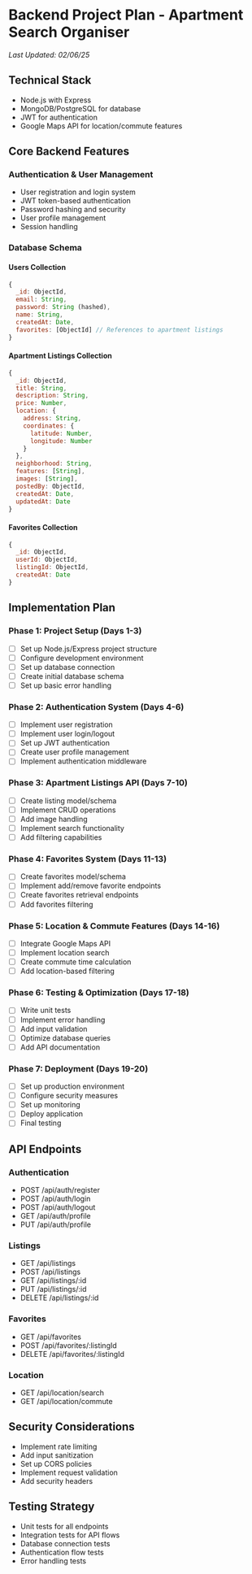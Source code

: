 # Backend Project Plan - Apartment Search Organiser
*Last Updated: 02/06/25*

## Technical Stack
- Node.js with Express
- MongoDB/PostgreSQL for database
- JWT for authentication
- Google Maps API for location/commute features

## Core Backend Features

### Authentication & User Management
- User registration and login system
- JWT token-based authentication
- Password hashing and security
- User profile management
- Session handling

### Database Schema

#### Users Collection
```javascript
{
  _id: ObjectId,
  email: String,
  password: String (hashed),
  name: String,
  createdAt: Date,
  favorites: [ObjectId] // References to apartment listings
}
```

#### Apartment Listings Collection
```javascript
{
  _id: ObjectId,
  title: String,
  description: String,
  price: Number,
  location: {
    address: String,
    coordinates: {
      latitude: Number,
      longitude: Number
    }
  },
  neighborhood: String,
  features: [String],
  images: [String],
  postedBy: ObjectId,
  createdAt: Date,
  updatedAt: Date
}
```

#### Favorites Collection
```javascript
{
  _id: ObjectId,
  userId: ObjectId,
  listingId: ObjectId,
  createdAt: Date
}
```

## Implementation Plan

### Phase 1: Project Setup (Days 1-3)
- [ ] Set up Node.js/Express project structure
- [ ] Configure development environment
- [ ] Set up database connection
- [ ] Create initial database schema
- [ ] Set up basic error handling

### Phase 2: Authentication System (Days 4-6)
- [ ] Implement user registration
- [ ] Implement user login/logout
- [ ] Set up JWT authentication
- [ ] Create user profile management
- [ ] Implement authentication middleware

### Phase 3: Apartment Listings API (Days 7-10)
- [ ] Create listing model/schema
- [ ] Implement CRUD operations
- [ ] Add image handling
- [ ] Implement search functionality
- [ ] Add filtering capabilities

### Phase 4: Favorites System (Days 11-13)
- [ ] Create favorites model/schema
- [ ] Implement add/remove favorite endpoints
- [ ] Create favorites retrieval endpoints
- [ ] Add favorites filtering

### Phase 5: Location & Commute Features (Days 14-16)
- [ ] Integrate Google Maps API
- [ ] Implement location search
- [ ] Create commute time calculation
- [ ] Add location-based filtering

### Phase 6: Testing & Optimization (Days 17-18)
- [ ] Write unit tests
- [ ] Implement error handling
- [ ] Add input validation
- [ ] Optimize database queries
- [ ] Add API documentation

### Phase 7: Deployment (Days 19-20)
- [ ] Set up production environment
- [ ] Configure security measures
- [ ] Set up monitoring
- [ ] Deploy application
- [ ] Final testing

## API Endpoints

### Authentication
- POST /api/auth/register
- POST /api/auth/login
- POST /api/auth/logout
- GET /api/auth/profile
- PUT /api/auth/profile

### Listings
- GET /api/listings
- POST /api/listings
- GET /api/listings/:id
- PUT /api/listings/:id
- DELETE /api/listings/:id

### Favorites
- GET /api/favorites
- POST /api/favorites/:listingId
- DELETE /api/favorites/:listingId

### Location
- GET /api/location/search
- GET /api/location/commute

## Security Considerations
- Implement rate limiting
- Add input sanitization
- Set up CORS policies
- Implement request validation
- Add security headers

## Testing Strategy
- Unit tests for all endpoints
- Integration tests for API flows
- Database connection tests
- Authentication flow tests
- Error handling tests 